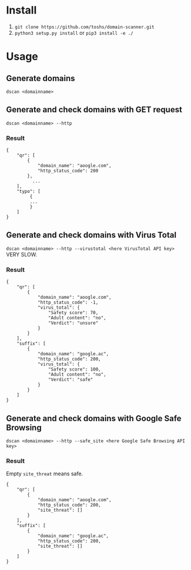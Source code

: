 # Install
1. `git clone https://github.com/toshs/domain-scanner.git`
2. `python3 setup.py install` or `pip3 install -e ./`

# Usage
## Generate domains
`dscan <domainname>`

## Generate and check domains with GET request
`dscan <domainname> --http`
### Result
	{
	    "qr": [
	        {
	            "domain_name": "aoogle.com",
	            "http_status_code": 200
	        },
			  ...
	    ],
	    "typo": [
	    	 { 
	    	 ...
	    	 }
	    ]
	}
## Generate and check domains with Virus Total
`dscan <domainname> --http --virustotal <here VirusTotal API key>`  
VERY SLOW.  
### Result

	{
	    "qr": [
	        {
	            "domain_name": "aoogle.com",
	            "http_status_code": -1,
	            "virus_total": {
	                "Safety score": 70,
	                "Adult content": "no",
	                "Verdict": "unsure"
	            }
	        }
	    ],
	    "suffix": [
	        {
	            "domain_name": "google.ac",
	            "http_status_code": 200,
	            "virus_total": {
	                "Safety score": 100,
	                "Adult content": "no",
	                "Verdict": "safe"
	            }
	        }
	    ]
	}

## Generate and check domains with Google Safe Browsing
`dscan <domainname> --http --safe_site <here Google Safe Browsing API key>`
### Result
Empty `site_threat` means safe.  

	{
	    "qr": [
	        {
	            "domain_name": "aoogle.com",
	            "http_status_code": 200,
	            "site_threat": []
	        }
	    ],
	    "suffix": [
	        {
	            "domain_name": "google.ac",
	            "http_status_code": 200,
	            "site_threat": []
	        }
	    ]
	}

